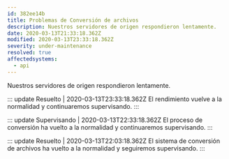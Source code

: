 ```yaml
---
id: 382ee14b
title: Problemas de Conversión de archivos
description: Nuestros servidores de origen respondieron lentamente.
date: 2020-03-13T21:33:18.362Z
modified: 2020-03-13T23:33:18.362Z
severity: under-maintenance
resolved: true
affectedsystems:
  - api
---
```


Nuestros servidores de origen respondieron lentamente.


::: update Resuelto | 2020-03-13T23:33:18.362Z
El rendimiento vuelve a la normalidad y continuaremos supervisando.
:::

::: update Supervisando | 2020-03-13T22:33:18.362Z
El proceso de conversión ha vuelto a la normalidad y continuaremos supervisando.
:::

::: update Resuelto | 2020-03-13T22:03:18.362Z
El sistema de conversión de archivos ha vuelto a la normalidad y seguiremos supervisando.
:::


